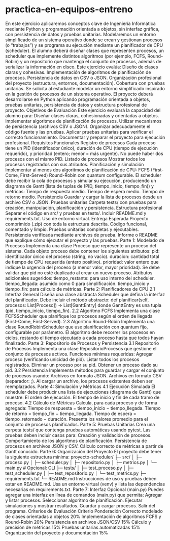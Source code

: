 # practica-en-equipos-entreno
En este ejercicio aplicaremos conceptos clave de Ingeniería Informática mediante Python y programación orientada a objetos, sin interfaz gráfica, con persistencia de datos y pruebas unitarias. Modelaremos un entorno simplificado de un sistema operativo donde se crean y gestionan procesos (o “trabajos”) y se programa su ejecución mediante un planificador de CPU (scheduler). El alumno deberá diseñar clases que representen procesos, un scheduler que implemente distintos algoritmos (por ejemplo, FCFS, Round-Robin) y un repositorio que mantenga el conjunto de procesos, además de serializar la información en disco.
Este ejercicio evalúa:
Diseño de clases claras y cohesivas.
Implementación de algoritmos de planificación de procesos.
Persistencia de datos en CSV o JSON.
Organización profesional del proyecto (estructura, entornos, documentación).
Cobertura con pruebas unitarias.
Se solicita al estudiante modelar un entorno simplificado inspirado en la gestión de procesos de un sistema operativo. El proyecto deberá desarrollarse en Python aplicando programación orientada a objetos, pruebas unitarias, persistencia de datos y estructura profesional de proyecto.
Objetivos de Evaluación
Este ejercicio evaluará la capacidad del alumno para:
Diseñar clases claras, cohesionadas y orientadas a objetos.
Implementar algoritmos de planificación de procesos.
Utilizar mecanismos de persistencia (archivos CSV o JSON).
Organizar adecuadamente el código fuente y las pruebas.
Aplicar pruebas unitarias para verificar el correcto funcionamiento.
Documentar y preparar el proyecto para ejecución profesional.
Requisitos Funcionales
Registro de procesos
Cada proceso tiene un PID (identificador único), duración de CPU (tiempo de ejecución requerido), y prioridad (entero; menor = más urgente).
No puede haber dos procesos con el mismo PID.
Listado de procesos
Mostrar todos los procesos registrados con sus atributos.
Planificación y simulación
Implementar al menos dos algoritmos de planificación de CPU:
FCFS (First-Come, First-Served)
Round-Robin con quantum configurable.
El scheduler debe recibir la cola de procesos y simular su ejecución, produciendo un diagrama de Gantt (lista de tuplas de (PID, tiempo_inicio, tiempo_fin)) y métricas:
Tiempo de respuesta medio.
Tiempo de espera medio.
Tiempo de retorno medio.
Persistencia
Guardar y cargar la lista de procesos desde un archivo CSV o JSON.
Pruebas unitarias
Carpeta tests/ con pruebas para creación, manipulación, planificación y persistencia.
Estructura profesional
Separar el código en src/ y pruebas en tests/.
Incluir README.md y requirements.txt.
Uso de entorno virtual.
   Entrega Esperada
Proyecto comprimido (.zip) con toda la estructura descrita.
Código funcional, comentado y limpio.
Pruebas unitarias completas y ejecutables.
Persistencia verificada mediante archivos de prueba.
Informe o README que explique cómo ejecutar el proyecto y las pruebas.
Parte 1: Modelado de Procesos
Implementa una clase Proceso que represente un proceso del sistema.
Cada objeto proceso debe contener los siguientes atributos:
pid: identificador único del proceso (string, no vacío).
duracion: cantidad total de tiempo de CPU requerida (entero positivo).
prioridad: valor entero que indique la urgencia del proceso (a menor valor, mayor prioridad).
Se debe validar que pid no esté duplicado al crear un nuevo proceso.
Atributos adicionales sugeridos:
tiempo_restante: para uso interno del scheduler.
tiempo_llegada: asumido como 0 para simplificación.
tiempo_inicio y tiempo_fin: para cálculo de métricas.
Parte 2: Planificadores de CPU
2.1 Interfaz General
Diseña una clase abstracta Scheduler que defina la interfaz del planificador.
Debe incluir el método abstracto:
def planificar(self, procesos: List[Proceso]) -> List[GanttEntry]
donde GanttEntry es una tupla (pid, tiempo_inicio, tiempo_fin).
2.2 Algoritmo FCFS
Implementa una clase FCFSScheduler que planifique los procesos según el orden de llegada (First-Come, First-Served).
2.3 Algoritmo Round-Robin
Implementa una clase RoundRobinScheduler que use planificación con quantum fijo, configurable por parámetro.
El algoritmo debe recorrer los procesos en ciclos, restando el tiempo ejecutado a cada proceso hasta que todos hayan finalizado.
Parte 3: Repositorio de Procesos y Persistencia
3.1 Repositorio de Procesos
Implementa una clase RepositorioProcesos que gestione el conjunto de procesos activos.
Funciones mínimas requeridas:
Agregar proceso (verificando unicidad de pid).
Listar todos los procesos registrados.
Eliminar un proceso por su pid.
Obtener un proceso dado su pid.
3.2 Persistencia
Implementa métodos para guardar y cargar el conjunto de procesos usando:
Archivos en formato JSON.
Archivos en formato CSV (separador: ;).
Al cargar un archivo, los procesos existentes deben ser reemplazados.
Parte 4: Simulación y Métricas
4.1 Ejecución Simulada
El scheduler debe producir una lista de ejecuciones (diagrama de Gantt) que muestre:
El orden de ejecución.
El tiempo de inicio y fin de cada tramo de proceso.
4.2 Cálculo de Métricas
Calcula, para cada proceso y de forma agregada:
Tiempo de respuesta = tiempo_inicio − tiempo_llegada.
Tiempo de retorno = tiempo_fin − tiempo_llegada.
Tiempo de espera = tiempo_retornado − duración.
Presenta los valores promedio para el conjunto de procesos planificados.
Parte 5: Pruebas Unitarias
Crea una carpeta tests/ que contenga pruebas automáticas usando pytest.
Las pruebas deben incluir casos para:
Creación y validación de procesos.
Comportamiento de los algoritmos de planificación.
Persistencia de procesos en archivos JSON y CSV.
Cálculo correcto de métricas a partir de Gantt conocido.
Parte 6: Organización del Proyecto
El proyecto debe tener la siguiente estructura mínima:
proyecto-scheduler/
├─ src/
│  ├─ proceso.py
│  ├─ scheduler.py
│  ├─ repositorio.py
│  ├─ metrics.py
│  └─ main.py       # Opcional: CLI
├─ tests/
│  ├─ test_proceso.py
│  ├─ test_scheduler.py
│  ├─ test_repositorio.py
│  └─ test_metrics.py
├─ requirements.txt
└─ README.md
Instrucciones de uso y pruebas deben estar en README.md.
Usa un entorno virtual (venv) y lista las dependencias necesarias en requirements.txt.
Parte 7: Interfaz Opcional (main.py)
Puedes agregar una interfaz en línea de comandos (main.py) que permita:
Agregar y listar procesos.
Seleccionar algoritmo de planificación.
Ejecutar simulaciones y mostrar resultados.
Guardar y cargar procesos.
Salir del programa.
Criterios de Evaluación
   Criterio
Ponderación
    Correcto modelado de clases orientadas a objetos
20%
   Implementación de algoritmos FCFS y Round-Robin
20%
   Persistencia en archivos JSON/CSV
15%
   Cálculo y precisión de métricas
15%
   Pruebas unitarias automatizadas
15%
   Organización del proyecto y documentación
15%

